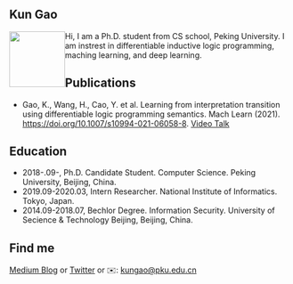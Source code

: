 ## Kun Gao

<div style="clear: both;">   <div style="float: left; margin-right 1em;">     <img src="pic.jpg" alt="", weight=100, height=100>   </div>   <div>      <p>Hi, I am a Ph.D. student from CS school, Peking University. I am instrest in differentiable inductive logic programming, maching learning, and deep learning.</p>   </div> </div>





## Publications

- Gao, K., Wang, H., Cao, Y. et al. Learning from interpretation transition using differentiable logic programming semantics. Mach Learn (2021). https://doi.org/10.1007/s10994-021-06058-8.  [Video Talk](https://www.youtube.com/watch?v=M_65WZBkLAQ&t=89s)

## Education

- 2018-.09-, Ph.D. Candidate Student. Computer Science. Peking University, Beijing, China. 
- 2019.09-2020.03, Intern Researcher. National Institute of Informatics. Tokyo, Japan.
- 2014.09-2018.07, Bechlor Degree. Information Security. University of Secience & Technology Beijing, Beijing, China. 

## Find me

[Medium Blog](https://kwinhoney.medium.com)  or [Twitter](https://twitter.com/kwin_gao) or ✉️: [kungao@pku.edu.cn](kungao@pku.edu.cn)

